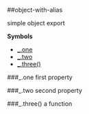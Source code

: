 <a name="module_object-with-alias"></a>
##object-with-alias

simple object export

  
**Symbols**  
* [_.one](#module_object-with-alias.one)
* [_.two](#module_object-with-alias.two)
* [_.three()](#module_object-with-alias.three)

<a name="module_object-with-alias.one"></a>
###_.one
first property

  
<a name="module_object-with-alias.two"></a>
###_.two
second property

  
<a name="module_object-with-alias.three"></a>
###_.three()
a function

